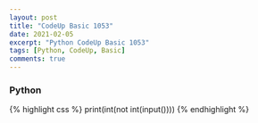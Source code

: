 ```yaml
---
layout: post
title: "CodeUp Basic 1053"
date: 2021-02-05
excerpt: "Python CodeUp Basic 1053"
tags: [Python, CodeUp, Basic]
comments: true
---
```


### Python
{% highlight css %}
print(int(not int(input())))
{% endhighlight %}